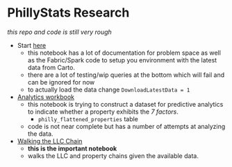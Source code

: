 # PhillyStats Research

_this repo and code is still very rough_

* Start [here](./PhillyStat%2001-Setup.ipynb)
  * this notebook has a lot of documentation for problem space as well as the Fabric/Spark code to setup you environment with the latest data from Carto.  
  * there are a lot of testing/wip queries at the bottom which will fail and can be ignored for now
  * to actually load the data change `DownloadLatestData = 1`
* [Analytics workbook](./PhillyStats-Analytics.ipynb)
  * this notebook is trying to construct a dataset for predictive analytics to indicate whether a property exhibits the _7 factors_.  
    * `philly_flattened_properties` table
  * code is not near complete but has a number of attempts at analyzing the data.  
* [Walking the LLC Chain](./PhillyStats02-LLC-Analytics.ipynb)
  * **this is the important notebook**
  * walks the LLC and property chains given the available data.  